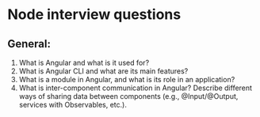 # Node interview questions

## General:

1. What is Angular and what is it used for?
2. What is Angular CLI and what are its main features?
3. What is a module in Angular, and what is its role in an application?
4. What is inter-component communication in Angular? Describe different ways of sharing data between components (e.g., @Input/@Output, services with Observables, etc.).
